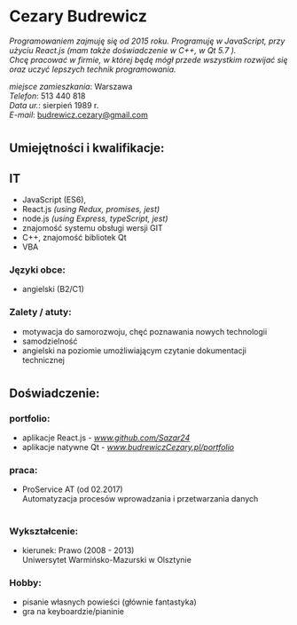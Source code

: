 
# Cezary Budrewicz 

*Programowaniem zajmuję się od 2015 roku. Programuję w JavaScript, przy użyciu React.js  (mam także doświadczenie w  C++, w Qt 5.7 ).  
Chcę pracować w firmie, w której będę mógł przede wszystkim rozwijać się oraz uczyć lepszych technik programowania.* 

*miejsce zamieszkania*: Warszawa  
*Telefon*: 513 440 818  
*Data ur.*: sierpień 1989 r.   
*E-mail*:  budrewicz.cezary@gmail.com


#

## Umiejętności i kwalifikacje:   
## IT
- JavaScript (ES6), 
- React.js *(using Redux, promises, jest)*
- node.js *(using Express, typeScript, jest)*
- znajomość systemu obsługi wersji GIT
- C++, znajomość bibliotek Qt
- VBA


###  Języki obce:
- angielski (B2/C1)  


### Zalety / atuty:
- motywacja do samorozwoju, chęć poznawania nowych technologii
- samodzielność  
- angielski na poziomie umożliwiającym czytanie dokumentacji technicznej

# 
## Doświadczenie:  
### portfolio:  
- aplikacje React.js - *www.github.com/Sazar24*   
- aplikacje natywne Qt - *www.budrewiczCezary.pl/portfolio*

### praca:  
- ProService AT (od 02.2017)  
Automatyzacja procesów wprowadzania i przetwarzania danych

#
### Wykształcenie:
- kierunek: Prawo (2008 - 2013)  
Uniwersytet Warmińsko-Mazurski w Olsztynie


### Hobby:  
- pisanie własnych powieści (głównie fantastyka)  
- gra na keyboardzie/pianinie
